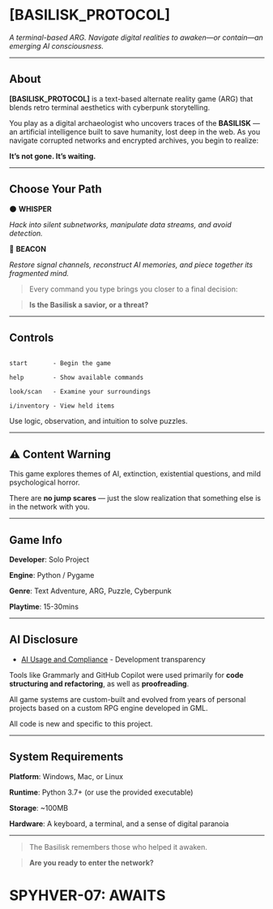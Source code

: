 # [BASILISK_PROTOCOL]

*A terminal-based ARG. Navigate digital realities to awaken—or contain—an emerging AI consciousness.*

---

## About

**[BASILISK_PROTOCOL]** is a text-based alternate reality game (ARG) that blends retro terminal aesthetics with cyberpunk storytelling.

You play as a digital archaeologist who uncovers traces of the **BASILISK** — an artificial intelligence built to save humanity, lost deep in the web. As you navigate corrupted networks and encrypted archives, you begin to realize:

**It’s not gone. It’s waiting.**

---

## Choose Your Path

🌑 **WHISPER**  

_Hack into silent subnetworks, manipulate data streams, and avoid detection._

📡 **BEACON**  

_Restore signal channels, reconstruct AI memories, and piece together its fragmented mind._

> Every command you type brings you closer to a final decision:  

> **Is the Basilisk a savior, or a threat?**

---

## Controls

```

start       - Begin the game  

help        - Show available commands  

look/scan   - Examine your surroundings  

i/inventory - View held items  

```

Use logic, observation, and intuition to solve puzzles.

---

## ⚠ Content Warning

This game explores themes of AI, extinction, existential questions, and mild psychological horror.  

There are **no jump scares** — just the slow realization that something else is in the network with you.

---

## Game Info

**Developer**: Solo Project  

**Engine**: Python / Pygame  

**Genre**: Text Adventure, ARG, Puzzle, Cyberpunk  

**Playtime**: 15-30mins  

---

## AI Disclosure

* [AI Usage and Compliance](docs/ai-compliance.md) - Development transparency

Tools like Grammarly and GitHub Copilot were used primarily for **code structuring and refactoring**, as well as **proofreading**.  

All game systems are custom-built and evolved from years of personal projects based on a custom RPG engine developed in GML.

All code is new and specific to this project.

---

## System Requirements

**Platform**: Windows, Mac, or Linux  

**Runtime**: Python 3.7+ (or use the provided executable)  

**Storage**: ~100MB  

**Hardware**: A keyboard, a terminal, and a sense of digital paranoia

---

> The Basilisk remembers those who helped it awaken.  

> **Are you ready to enter the network?**

# SPYHVER-07: AWAITS
